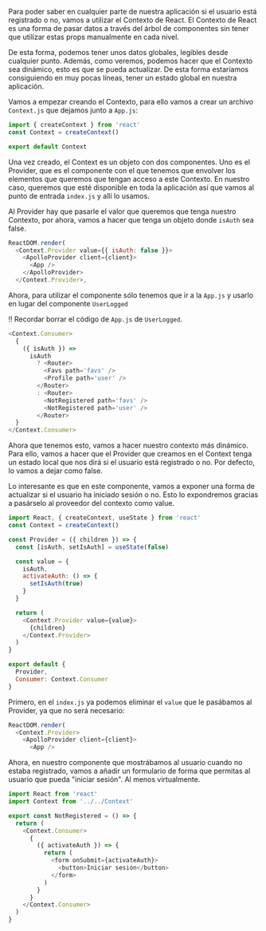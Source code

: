Para poder saber en cualquier parte de nuestra aplicación si el usuario está registrado o no, vamos a utilizar el Contexto de React. El Contexto de React es una forma de pasar datos a través del árbol de componentes sin tener que utilizar estas props manualmente en cada nivel.

De esta forma, podemos tener unos datos globales, legibles desde cualquier punto. Además, como veremos, podemos hacer que el Contexto sea dinámico, esto es que se pueda actualizar. De esta forma estaríamos consiguiendo en muy pocas líneas, tener un estado global en nuestra aplicación.

Vamos a empezar creando el Contexto, para ello vamos a crear un archivo `Context.js` que dejamos junto a `App.js`:

```js en Context.js
import { createContext } from 'react'
const Context = createContext()

export default Context
```

Una vez creado, el Context es un objeto con dos componentes. Uno es el Provider, que es el componente con el que tenemos que envolver los elementos que queremos que tengan acceso a este Contexto. En nuestro caso, queremos que esté disponible en toda la aplicación así que vamos al punto de entrada `index.js` y allí lo usamos.

Al Provider hay que pasarle el valor que queremos que tenga nuestro Contexto, por ahora, vamos a hacer que tenga un objeto donde `isAuth` sea false.

```js
ReactDOM.render(
  <Context.Provider value={{ isAuth: false }}>
    <ApolloProvider client={client}>
      <App />
    </ApolloProvider>
  </Context.Provider>,
```

Ahora, para utilizar el componente sólo tenemos que ir a la `App.js` y usarlo en lugar del componente `UserLogged`

!! Recordar borrar el código de `App.js` de `UserLogged`.

```js en App.js
<Context.Consumer>
  {
    ({ isAuth }) =>
      isAuth
        ? <Router>
          <Favs path='favs' />
          <Profile path='user' />
        </Router>
        : <Router>
          <NotRegistered path='favs' />
          <NotRegistered path='user' />
        </Router>
  }
</Context.Consumer>
```

Ahora que tenemos esto, vamos a hacer nuestro contexto más dinámico. Para ello, vamos a hacer que el Provider que creamos en el Context tenga un estado local que nos dirá si el usuario está registrado o no. Por defecto, lo vamos a dejar como false.

Lo interesante es que en este componente, vamos a exponer una forma de actualizar si el usuario ha iniciado sesión o no. Esto lo expondremos gracias a pasárselo al proveedor del contexto como value.

```js
import React, { createContext, useState } from 'react'
const Context = createContext()

const Provider = ({ children }) => {
  const [isAuth, setIsAuth] = useState(false)

  const value = {
    isAuth,
    activateAuth: () => {
      setIsAuth(true)
    }
  }

  return (
    <Context.Provider value={value}>
      {children}
    </Context.Provider>
  )
}

export default {
  Provider,
  Consumer: Context.Consumer
}
```

Primero, en el `index.js` ya podemos eliminar el `value` que le pasábamos al Provider, ya que no será necesario:

```js
ReactDOM.render(
  <Context.Provider>
    <ApolloProvider client={client}>
      <App />
```

Ahora, en nuestro componente que mostrábamos al usuario cuando no estaba registrado, vamos a añadir un formulario de forma que permitas al usuario que pueda "iniciar sesión". Al menos virtualmente.

```js
import React from 'react'
import Context from '../../Context'

export const NotRegistered = () => {
  return (
    <Context.Consumer>
      {
        ({ activateAuth }) => {
          return (
            <form onSubmit={activateAuth}>
              <button>Iniciar sesión</button>
            </form>
          )
        }
      }
    </Context.Consumer>
  )
}
```